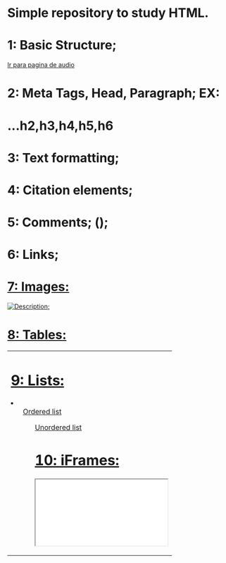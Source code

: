 # Simple repository to study HTML.

# 1: Basic Structure;

<!DOCTYPE html>
<html lang="pt-br">
  <head>
    <meta charset="UTF-8" />
    <meta http-equiv="X-UA-Compatible" content="IE=edge" />
    <meta name="viewport" content="width=device-width, initial-scale=1.0" />
    <title>Audio</title>
  </head>
  <body>
    <a href="audio.html"> Ir para pagina de audio</a>
  </body>
</html>

# 2: Meta Tags, Head, Paragraph; EX:

  <meta/>
  <h1>...h2,h3,h4,h5,h6
  <p>

# 3: Text formatting;

# 4: Citation elements;

# 5: Comments; (<!--Text-->);

<!--It's a comment-->

# 6: Links; 

  <a href="URL or Folder/file">

# 7: Images: 

  <img src="URL or folder/file" alt="Description">;

# 8: Tables: 

  <table> <!--TR(column, TD line-->
    <tr>
      <td>

# 9: Lists: 
  <li> 
    <ol> Ordered list
      <ul>Unordered list

# 10: iFrames:
  <iframe src="ULR or folder/file" title="render external page inside your page">;

# 11:Form:

  <Form>, 
    <input id="nameID" type="text/email/password/radio(select an option from several),checkbox(select multiple choices),/submit(button)" placeholder="marca d'água" value="()" required(fill this field)>
    </input>,
    <Label for id="nameID"> subtitle</label>
    <select> 
      <option value="">combo box</option>
      <textarea name="" placeholder="" rows="" cols=""> 
  </form>

# 12: Audio: 
  <audio src="()">;

# 13:Video: ex:

  <video poster="image"width="100%" height="" autoplay controls disablepicktureinpicture controlslist=" nodownload nofullscreen" >
    <source src=".mp4" type="video.mp4" >
  </video>

# 14: DIV and Semantic HTML
